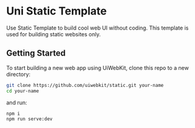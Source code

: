 # Uni Static Template

Use Static Template to build cool web UI without coding. This template is used for building static websites only.

## Getting Started

To start building a new web app using UiWebKit, clone this repo to a new directory:

```bash
git clone https://github.com/uiwebkit/static.git your-name
cd your-name
```

and run:

```bash
npm i
npm run serve:dev
```
